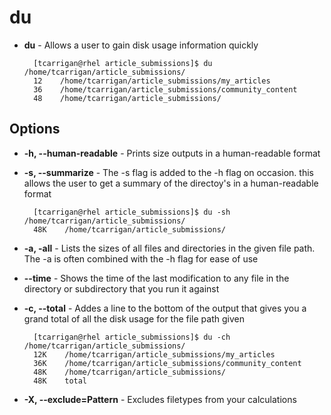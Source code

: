 # du

- **du** - Allows a user to gain disk usage information quickly

        [tcarrigan@rhel article_submissions]$ du /home/tcarrigan/article_submissions/
        12    /home/tcarrigan/article_submissions/my_articles
        36    /home/tcarrigan/article_submissions/community_content
        48    /home/tcarrigan/article_submissions/

## Options

- **-h, --human-readable** - Prints size outputs in a human-readable format
- **-s, --summarize** - The -s flag is added to the -h flag on occasion. this allows the user to get a summary of the directoy's in a human-readable format

        [tcarrigan@rhel article_submissions]$ du -sh /home/tcarrigan/article_submissions/
        48K    /home/tcarrigan/article_submissions/

- **-a, -all** - Lists the sizes of all files and directories in the given file path. The -a is often combined with the -h flag for ease of use
- **--time** - Shows the time of the last modification to any file in the directory or subdirectory that you run it against
- **-c, --total** - Addes a line to the bottom of the output that gives you a grand total of all the disk usage for the file path given

        [tcarrigan@rhel article_submissions]$ du -ch /home/tcarrigan/article_submissions/
        12K    /home/tcarrigan/article_submissions/my_articles
        36K    /home/tcarrigan/article_submissions/community_content
        48K    /home/tcarrigan/article_submissions/
        48K    total
- **-X, --exclude=Pattern** - Excludes filetypes from your calculations